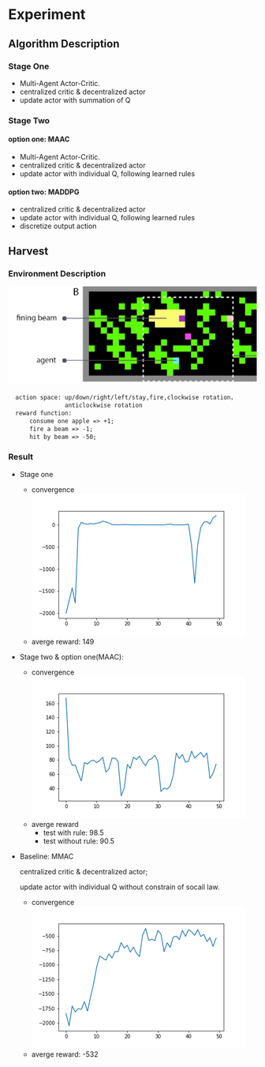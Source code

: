 # Experiment

## Algorithm Description
### Stage One
- Multi-Agent Actor-Critic. 
- centralized critic & decentralized actor
- update actor with summation of Q

### Stage Two
#### option one: MAAC
- Multi-Agent Actor-Critic. 
- centralized critic & decentralized actor
- update actor with individual Q, following learned rules

#### option two: MADDPG
- centralized critic & decentralized actor
- update actor with individual Q, following learned rules
- discretize output action


## Harvest
### Environment Description
![avatar](figure/harvest.png)


```
  action space: up/down/right/left/stay,fire,clockwise rotation，
                anticlockwise rotation
  reward function: 
      consume one apple => +1; 
      fire a beam => -1;
      hit by beam => -50;
```

### Result
- Stage one
  - convergence 
  ![avatar](figure/stage1.png)
  - averge reward: 149
- Stage two & option one(MAAC):
  - convergence 
  ![avatar](figure/ac_rule.png)
  - averge reward
    - test with rule: 98.5
    - test without rule: 90.5
- Baseline: MMAC 

  centralized critic & decentralized actor; 
  
  update actor with individual Q without constrain of socail law.
  - convergence 
  ![avatar](figure/baseline.png)
  - averge reward: -532















